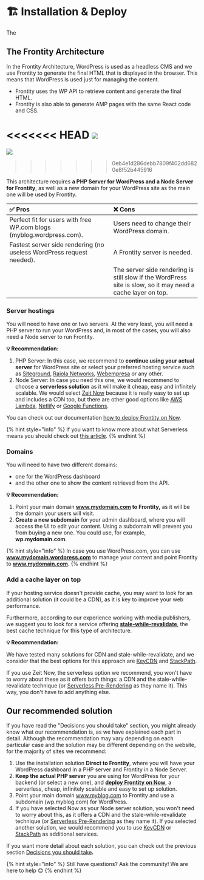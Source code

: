 # 🏗 Installation & Deploy

The

## The Frontity Architecture

In the Frontity Architecture, WordPress is used as a headless CMS and we use Frontity to generate the final HTML that is displayed in the browser. This means that WordPress is used just for managing the content.

* Frontity uses the WP API to retrieve content and generate the final HTML.
* Frontity is also able to generate AMP pages with the same React code and CSS.

<<<<<<< HEAD
![](../gitbook/assets/direct-to-frontity.png)
=======
![](https://github.com/github.com/frontity/gitbook-docs/blob/gitbook/.gitbook/assets/direct-to-frontity.png)
>>>>>>> 0eb4e1d286debb7809f402dd6820e8f52b445916

This architecture requires **a PHP Server for WordPress and a Node Server for Frontity**, as well as a new domain for your WordPress site as the main one will be used by Frontity.

| **✅ Pros** | ❌ **Cons** |
| :--- | :--- |
| Perfect fit for users with free WP.com blogs \(myblog.wordpress.com\). | Users need to change their WordPress domain. |
| Fastest server side rendering \(no useless WordPress request needed\). | A Frontity server is needed. |
|  | The server side rendering is still slow if the WordPress site is slow, so it may need a cache layer on top. |

### Server hostings

You will need to have one or two servers. At the very least, you will need a PHP server to run your WordPress and, in most of the cases, you will also need a Node server to run Frontity.

**💡 Recommendation:**

1. PHP Server: In this case, we recommend to **continue using your actual server** for WordPress site or select your preferred hosting service such as [Siteground](https://www.siteground.com), [Raiola Networks](https://raiolanetworks.es/), [Webempresa](https://www.webempresa.com/) or any other.
2. Node Server: In case you need this one, we would recommend to choose a **serverless solution** as it will make it cheap, easy and infinitely scalable. We would select [Zeit Now](https://zeit.co/now) because it is really easy to set up and includes a CDN too, but there are other good options like [AWS Lambda](https://aws.amazon.com/lambda), [Netlify](https://www.netlify.com/) or [Google Functions](https://cloud.google.com/functions/).

You can check out our documentation [how to deploy Frontity on Now](deploy-on-now.md).

{% hint style="info" %}
If you want to know more about what Serverless means you should check out [this article](https://hackernoon.com/what-is-serverless-architecture-what-are-its-pros-and-cons-cc4b804022e9).
{% endhint %}

### Domains

You will need to have two different domains:

* one for the WordPress dashboard
* and the other one to show the content retrieved from the API. 

**💡 Recommendation:**

1. Point your main domain **www.mydomain.com to Frontity,** as it will be the domain your users will visit.
2. **Create a new subdomain** for your admin dashboard, where you will access the UI to edit your content. Using a subdomain will prevent you from buying a new one. You could use, for example, **wp.mydomain.com**.

{% hint style="info" %}
In case you use WordPress.com, you can use **www.mydomain.wordpress.com** to manage your content and point Frontity to **www.mydomain.com**.
{% endhint %}

### Add a cache layer on top

If your hosting service doesn't provide cache, you may want to look for an additional solution \(it could be a CDN\), as it is key to improve your web performance.

Furthermore, according to our experience working with media publishers, we suggest you to look for a service offering [**stale-while-revalidate**](https://www.keycdn.com/blog/keycdn-supports-stale-while-revalidate), the best cache technique for this type of architecture.

**💡 Recommendation:**

We have tested many solutions for CDN and stale-while-revalidate, and we consider that the best options for this approach are [KeyCDN](https://www.keycdn.com) and [StackPath](https://www.stackpath.com/).

If you use Zeit Now, the serverless option we recommend, you won't have to worry about these as it offers both things: a CDN and the stale-while-revalidate technique \(or [Serverless Pre-Rendering](https://zeit.co/blog/serverless-pre-rendering) as they name it\). This way, you don't have to add anything else.

## Our recommended solution

If you have read the "Decisions you should take" section, you might already know what our recommendation is, as we have explained each part in detail. Although the recommendation may vary depending on each particular case and the solution may be different depending on the website, for the majority of sites we recommend:

1. Use the installation solution **Direct to Frontity**, where you will have your WordPress dashboard in a PHP server and Frontity in a Node Server.
2. **Keep the actual PHP server** you are using for WordPress for your backend \(or select a new one\), and [**deploy Frontity on Now**](deploy-on-now.md), a serverless, cheap, infinitely scalable and easy to set up solution.
3. Point your main domain www.myblog.com to Frontity and use a subdomain \(wp.myblog.com\) for WordPress.
4. If you have selected Now as your Node server solution, you won't need to worry about this, as it offers a CDN and the stale-while-revalidate technique \(or [Serverless Pre-Rendering](https://zeit.co/blog/serverless-pre-rendering) as they name it\). If you selected another solution, we would recommend you to use [KeyCDN](https://www.keycdn.com) or [StackPath](https://www.stackpath.com/) as additional services.

If you want more detail about each solution, you can check out the previous section [Decisions you should take](./#decisions-you-should-take)**.**

{% hint style="info" %}
Still have questions? Ask the community! We are here to help 😊
{% endhint %}

